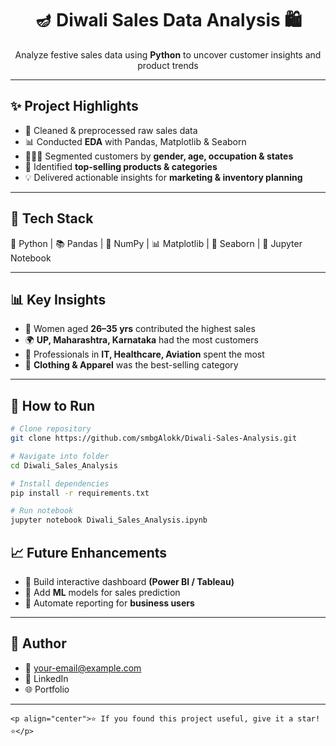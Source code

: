 <h1 align="center">🪔 Diwali Sales Data Analysis 🛍️</h1>

<p align="center">
  Analyze festive sales data using <b>Python</b> to uncover customer insights and product trends  
</p>

---

## ✨ Project Highlights

- 🧹 Cleaned & preprocessed raw sales data
- 📊 Conducted **EDA** with Pandas, Matplotlib & Seaborn
- 👩‍👩‍👧 Segmented customers by **gender, age, occupation & states**
- 🛒 Identified **top-selling products & categories**
- 💡 Delivered actionable insights for **marketing & inventory planning**

---

## 🔧 Tech Stack

🐍 Python | 📚 Pandas | 🔢 NumPy | 📊 Matplotlib | 🎨 Seaborn | 📓 Jupyter Notebook

---

## 📊 Key Insights

- 👩 Women aged **26–35 yrs** contributed the highest sales
- 🌍 **UP, Maharashtra, Karnataka** had the most customers
- 💼 Professionals in **IT, Healthcare, Aviation** spent the most
- 👗 **Clothing & Apparel** was the best-selling category

---

## 🚀 How to Run

```bash
# Clone repository
git clone https://github.com/smbgAlokk/Diwali-Sales-Analysis.git

# Navigate into folder
cd Diwali_Sales_Analysis

# Install dependencies
pip install -r requirements.txt

# Run notebook
jupyter notebook Diwali_Sales_Analysis.ipynb
```

## 📈 Future Enhancements

- 📌 Build interactive dashboard **(Power BI / Tableau)**
- 🤖 Add **ML** models for sales prediction
- 📢 Automate reporting for **business users**

---

## 🙋 Author

- 📧 your-email@example.com
- 🔗 LinkedIn
- 🌐 Portfolio

---

`<p align="center">⭐ If you found this project useful, give it a star! ⭐</p>`
